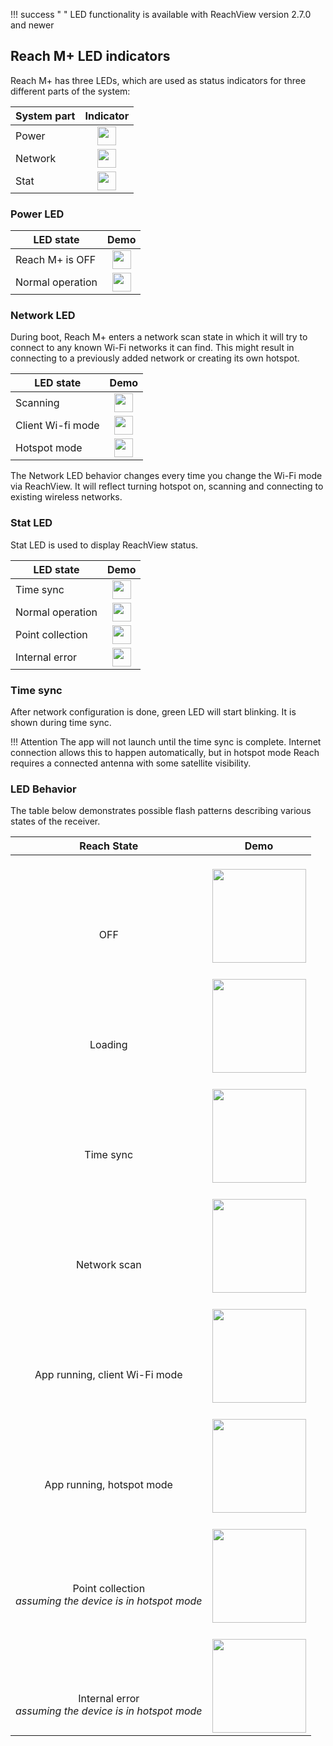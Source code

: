 !!! success " "
    LED functionality is available with ReachView version 2.7.0 and newer 

## Reach M+ LED indicators

Reach M+ has three LEDs, which are used as status indicators for three different parts of the system:

| System part | Indicator |
|-----------|------|
|Power|<div style="text-align: center;"><img src="../img/reachm-plus/led-status/orange.png" style="width: 30px;"></div>  |
|Network|<div style="text-align: center;"><img src="../img/reachm-plus/led-status/blue.png" style="width: 30px;"></div>  |
|Stat|<div style="text-align: center;"><img src="../img/reachm-plus/led-status/green.png" style="width: 30px;"></div>  |



### Power LED 

| LED state | Demo |
|-----------|------|
|Reach M+ is OFF |<div style="text-align: center;"><img src="../img/reachm-plus/led-status/grey.png" style="width: 30px;"></div>  |
|Normal operation|<div style="text-align: center;"><img src="../img/reachm-plus/led-status/orange.png" style="width: 30px;"></div>  |


### Network LED

During boot, Reach M+ enters a network scan state in which it will try to connect to any known Wi-Fi networks it can find. This might result in connecting to a previously added network or creating its own hotspot.

| LED state | Demo |
|-----------|------|
|Scanning|<div style="text-align: center;"><img src="../img/reachm-plus/led-status/network-scanning-led.gif" style="width: 30px;"></div>  |
|Client Wi-fi mode|<div style="text-align: center;"><img src="../img/reachm-plus/led-status/client-led.gif" style="width: 30px;"></div>  |
|Hotspot mode|<div style="text-align: center;"><img src="../img/reachm-plus/led-status/blue.png" style="width: 30px;"></div>  |

The Network LED behavior changes every time you change the Wi-Fi mode via ReachView. It will reflect turning hotspot on, scanning and connecting to existing wireless networks.

### Stat LED

Stat LED is used to display ReachView status. 

| LED state | Demo |
|-----------|------|
|Time sync|<div style="text-align: center;"><img src="../img/reachm-plus/led-status/time-sync-led.gif" style="width: 30px;"></div>  |
|Normal operation|<div style="text-align: center;"><img src="../img/reachm-plus/led-status/green.png" style="width: 30px;"></div>  |
|Point collection|<div style="text-align: center;"><img src="../img/reachm-plus/led-status/point-collection-led.gif" style="width: 30px;"></div>  |
|Internal error|<div style="text-align: center;"><img src="../img/reachm-plus/led-status/grey.png" style="width: 30px;"></div>  |


### Time sync
After network configuration is done, green LED will start blinking. It is shown during time sync.

!!! Attention
    The app will not launch until the time sync is complete. Internet connection allows this to happen automatically, but in hotspot mode Reach requires a connected antenna with some satellite visibility.



### LED Behavior

The table below demonstrates possible flash patterns describing various states of the receiver.  


| Reach State  |  Demo |
|--------------|-------|
|<br><br><br><br> <div style="text-align: center;">    OFF   </div>   | <br>  <div style="text-align: center;"><img src="../img/reachm-plus/led-status/off.png" style="height: 150px;"></div> |
|<br><br><br><br> <div style="text-align: center;">    Loading   </div>   | <br>  <div style="text-align: center;"><img src="../img/reachm-plus/led-status/loading.gif" style="height: 150px;"></div> |
|<br><br><br><br> <div style="text-align: center;">    Time sync   </div>   | <br>  <div style="text-align: center;"><img src="../img/reachm-plus/led-status/time-sync.gif" style="height: 150px;"></div> |
|<br><br><br><br> <div style="text-align: center;">    Network scan   </div>   | <br>  <div style="text-align: center;"><img src="../img/reachm-plus/led-status/network-scan.gif" style="height: 150px;"></div> |
|<br><br><br><br> <div style="text-align: center;">     App running, client Wi-Fi mode   </div>   | <br>  <div style="text-align: center;"><img src="../img/reachm-plus/led-status/running-client.gif" style="height: 150px;"></div>
|<br><br><br><br> <div style="text-align: center;">    App running, hotspot mode   </div>   | <br>  <div style="text-align: center;"><img src="../img/reachm-plus/led-status/running-hotspot.gif" style="height: 150px;"></div> |
|<br><br><br><br> <div style="text-align: center;">    Point collection <br> _assuming the device is in hotspot mode_   </div>   | <br>  <div style="text-align: center;"><img src="../img/reachm-plus/led-status/point-collection.gif" style="height: 150px;"></div>
|<br><br><br><br> <div style="text-align: center;">    Internal error <br> _assuming the device is in hotspot mode_   </div>   | <br>  <div style="text-align: center;"><img src="../img/reachm-plus/led-status/error.png" style="height: 150px;"></div>
